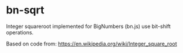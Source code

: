 # bn-sqrt

Integer squareroot implemented for BigNumbers (bn.js) use bit-shift operations.

Based on code from:
https://en.wikipedia.org/wiki/Integer_square_root
